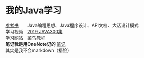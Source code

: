 # 我的Java学习

[参考书](https://github.com/He-xianj/Happy_Java/tree/master/%E5%8F%82%E8%80%83%E4%B9%A6)　　Java编程思想、Java程序设计、API文档、大话设计模式   
学习视频　[2019 JAVA300集](https://www.bilibili.com/video/BV1rJ411c7Ha/)  
学习网站　[菜鸟教程](https://www.runoob.com/java/java-tutorial.htmlps://www.bilibili.com/video/BV1rJ411c7Ha/)   
**笔记我是用OneNote记的** [笔记](https://onedrive.live.com/view.aspx?resid=B50C55D706FBC742%211803&id=documents "00")    
其实是我不会markdown（捂脸）
